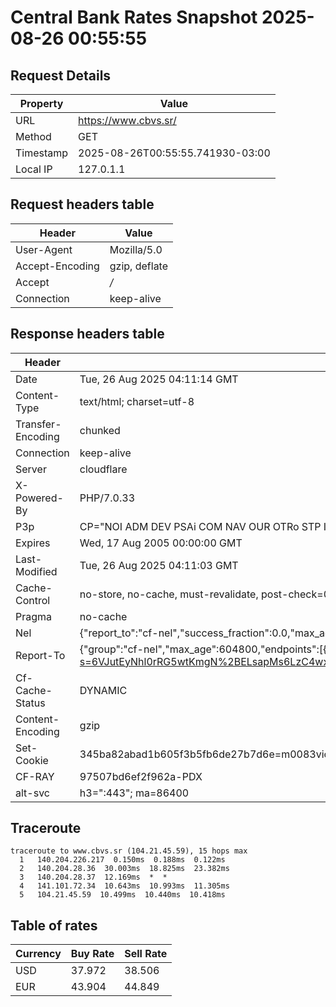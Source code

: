 # Central Bank Rates Snapshot 2025-08-26 00:55:55
## Request Details

| Property | Value |
|----------|-------|
| URL | https://www.cbvs.sr/ |
| Method | GET |
| Timestamp | 2025-08-26T00:55:55.741930-03:00 |
| Local IP | 127.0.1.1 |
    
## Request headers table

| Header | Value |
|--------|-------|
| User-Agent | Mozilla/5.0 |
| Accept-Encoding | gzip, deflate |
| Accept | */* |
| Connection | keep-alive |

    
## Response headers table
| Header | Value |
|--------|-------|
| Date | Tue, 26 Aug 2025 04:11:14 GMT |
| Content-Type | text/html; charset=utf-8 |
| Transfer-Encoding | chunked |
| Connection | keep-alive |
| Server | cloudflare |
| X-Powered-By | PHP/7.0.33 |
| P3p | CP="NOI ADM DEV PSAi COM NAV OUR OTRo STP IND DEM" |
| Expires | Wed, 17 Aug 2005 00:00:00 GMT |
| Last-Modified | Tue, 26 Aug 2025 04:11:03 GMT |
| Cache-Control | no-store, no-cache, must-revalidate, post-check=0, pre-check=0 |
| Pragma | no-cache |
| Nel | {"report_to":"cf-nel","success_fraction":0.0,"max_age":604800} |
| Report-To | {"group":"cf-nel","max_age":604800,"endpoints":[{"url":"https://a.nel.cloudflare.com/report/v4?s=6VJutEyNhl0rRG5wtKmgN%2BELsapMs6LzC4wxRxUBFtzlGfcV5WNzdXf3iikOIAibxUyPqTZZXyYmqb%2FuHyCLj%2FO9zG0gJSbJy6Uy"}]} |
| Cf-Cache-Status | DYNAMIC |
| Content-Encoding | gzip |
| Set-Cookie | 345ba82abad1b605f3b5fb6de27b7d6e=m0083vio9ln8ssesk2d7uu61r4; HttpOnly; Path=/ |
| CF-RAY | 97507bd6ef2f962a-PDX |
| alt-svc | h3=":443"; ma=86400 |

## Traceroute 

```
traceroute to www.cbvs.sr (104.21.45.59), 15 hops max
  1   140.204.226.217  0.150ms  0.188ms  0.122ms 
  2   140.204.28.36  30.003ms  18.825ms  23.382ms 
  3   140.204.28.37  12.169ms  *  * 
  4   141.101.72.34  10.643ms  10.993ms  11.305ms 
  5   104.21.45.59  10.499ms  10.440ms  10.418ms 

```


## Table of rates

| Currency | Buy Rate | Sell Rate |
|----------|----------|-----------|
| USD | 37.972 | 38.506 |
| EUR | 43.904 | 44.849 |
